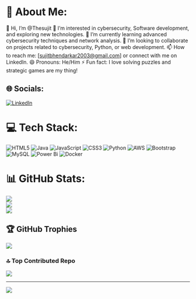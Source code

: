 # 💫 About Me:
👋 Hi, I’m @Thesujit
👀 I’m interested in cybersecurity, Software development, and exploring new technologies.
🌱 I’m currently learning advanced cybersecurity techniques and network analysis.
💞️ I’m looking to collaborate on projects related to cybersecurity, Python, or web development.
📫 How to reach me: [sujitbhendarkar2003@gmail.com] or connect with me on LinkedIn.
😄 Pronouns: He/Him
⚡ Fun fact: I love solving puzzles and strategic games are my thing!

## 🌐 Socials:
[![LinkedIn](https://img.shields.io/badge/LinkedIn-%230077B5.svg?logo=linkedin&logoColor=white)](https://linkedin.com/in/inkedin.com/in/sujit-bhendarkar-8a2ba0244) 

# 💻 Tech Stack:
![HTML5](https://img.shields.io/badge/html5-%23E34F26.svg?style=for-the-badge&logo=html5&logoColor=white) ![Java](https://img.shields.io/badge/java-%23ED8B00.svg?style=for-the-badge&logo=openjdk&logoColor=white) ![JavaScript](https://img.shields.io/badge/javascript-%23323330.svg?style=for-the-badge&logo=javascript&logoColor=%23F7DF1E) ![CSS3](https://img.shields.io/badge/css3-%231572B6.svg?style=for-the-badge&logo=css3&logoColor=white) ![Python](https://img.shields.io/badge/python-3670A0?style=for-the-badge&logo=python&logoColor=ffdd54) ![AWS](https://img.shields.io/badge/AWS-%23FF9900.svg?style=for-the-badge&logo=amazon-aws&logoColor=white) ![Bootstrap](https://img.shields.io/badge/bootstrap-%238511FA.svg?style=for-the-badge&logo=bootstrap&logoColor=white) ![MySQL](https://img.shields.io/badge/mysql-4479A1.svg?style=for-the-badge&logo=mysql&logoColor=white) ![Power Bi](https://img.shields.io/badge/power_bi-F2C811?style=for-the-badge&logo=powerbi&logoColor=black) ![Docker](https://img.shields.io/badge/docker-%230db7ed.svg?style=for-the-badge&logo=docker&logoColor=white)
# 📊 GitHub Stats:
![](https://github-readme-stats.vercel.app/api?username=Thesujit&theme=dark&hide_border=false&include_all_commits=false&count_private=false)<br/>
![](https://nirzak-streak-stats.vercel.app/?user=Thesujit&theme=dark&hide_border=false)<br/>
![](https://github-readme-stats.vercel.app/api/top-langs/?username=Thesujit&theme=dark&hide_border=false&include_all_commits=false&count_private=false&layout=compact)

## 🏆 GitHub Trophies
![](https://github-profile-trophy.vercel.app/?username=Thesujit&theme=radical&no-frame=false&no-bg=true&margin-w=4)

### 🔝 Top Contributed Repo
![](https://github-contributor-stats.vercel.app/api?username=Thesujit&limit=5&theme=dark&combine_all_yearly_contributions=true)

---
[![](https://visitcount.itsvg.in/api?id=Thesujit&icon=0&color=0)](https://visitcount.itsvg.in)

<!-- Proudly created with GPRM ( https://gprm.itsvg.in ) -->
